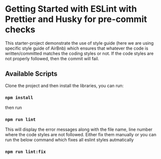 # Getting Started with ESLint with Prettier and Husky for pre-commit checks

This starter-project demonstrate the use of style guide (here we are using specific style guide of AirBnb) which ensures that whatever the code is written/committed matches the coding styles or not. If the code styles are not properly followed, then the commit will fail.

## Available Scripts

Clone the project and then install the libraries, you can run:

### `npm install`

then run

### `npm run lint`

This will display the error messages along with the file name, line number where the code styles are not followed. Either fix them manually or you can run the below command which fixes all eslint styles autmatically

### `npm run lint:fix`

